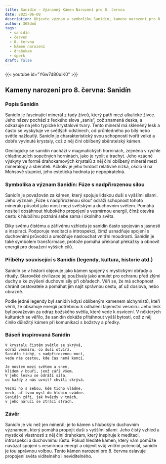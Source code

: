 ```yaml
---
title: Sanidín – Významný Kámen Narození pro 8. června
date: 2025-06-08
description: Objevte význam a symboliku Sanidín, kamene narození pro 8. června, který symbolizuje Fúze s nadpřirozenou silou. Přečtěte si legendy a inspirující příběhy.
author: 365dnů
tags:
  - sanidín
  - červen
  - 8. června
  - kámen narození
  - drahokam
  - šperk
draft: false
---
```


{{< youtube id="Y6w7d80uiK0" >}}

## Kameny narození pro 8. června: Sanidín

### Popis Sanidín

Sanidín je fascinující minerál z řady živců, který patří mezi alkalické živce. Jeho název pochází z řeckého slova „sanis“, což znamená deska, a odkazuje na jeho typické krystalové tvary. Tento minerál má skleněný lesk a často se vyskytuje ve světlých odstínech, od průhledného po bílý nebo světle nažloutlý. Sanidín je charakteristický svou schopností tvořit velké a dobře vyvinuté krystaly, což z něj činí oblíbený sběratelský kámen.

Geologicky se sanidín nachází v magmatických horninách, zejména v rychle chladnoucích sopečných horninách, jako je ryolit a trachyt. Jeho vzácné výskyty ve formě drahokamových krystalů z něj činí oblíbený minerál mezi mineralogy a sběrateli. Ačkoliv je jeho tvrdost relativně nízká, okolo 6 na Mohsově stupnici, jeho estetická hodnota je nepopiratelná.

### Symbolika a význam Sanidín: Fúze s nadpřirozenou silou

Sanidín je považován za kámen, který spojuje lidskou duši s vyššími silami. Jeho význam „Fúze s nadpřirozenou silou“ odráží schopnost tohoto minerálu působit jako most mezi světským a duchovním světem. Pomáhá nositeli dosáhnout hlubokého propojení s vesmírnou energií, čímž otevírá cestu k hlubšímu poznání sebe sama i okolního světa.

Díky svému čistému a zářivému vzhledu je sanidín často spojován s jasností a inspirací. Podporuje meditaci a introspekci, čímž usnadňuje spojení s duchovními průvodci a umožňuje naslouchat vnitřní moudrosti. Sanidín je také symbolem transformace, protože pomáhá překonat překážky a obnovit energii pro dosažení vyšších cílů.

### Příběhy související s Sanidín (legendy, kultura, historie atd.)

Sanidín se v historii objevuje jako kámen spojený s mystickými obřady a rituály. Starověké civilizace jej používaly jako amulet pro ochranu před zlými duchy a ke zvýšení duchovní síly při obřadech. Věří se, že má schopnost chránit cestovatele a pomáhat jim najít správnou cestu, ať už doslova, nebo obrazně.

Podle jedné legendy byl sanidín kdysi oblíbeným kamenem alchymistů, kteří věřili, že obsahuje energii potřebnou k odhalení tajemství vesmíru. Jeho lesk byl považován za odraz božského světla, které vede k osvícení. V některých kulturách se věřilo, že sanidín dokáže přitáhnout vyšší bytosti, což z něj činilo důležitý kámen při komunikaci s božstvy a předky.

### Báseň inspirovaná Sanidín

```
V krystalu čistém světlo se skrývá,  
odraz vesmíru, co duši otvírá.  
Sanidín tichý, s nadpřirozenou mocí,  
vede nás cestou, kde čas nemá koncí.

Je mostem mezi světem a snem,  
klidem v bouři, jenž září všem.  
V jeho lesku se odráží síla,  
co každý z nás uvnitř chvíli skrývá.

Vezmi ho s sebou, kde ticho vládne,  
nech, ať tvou mysl do hlubin svádne.  
Sanidín září, jak hvězdy v tmách,  
v jeho náručí se ztrácí strach.
```

### Závěr

Sanidín je víc než jen minerál; je to kámen s hlubokým duchovním významem, který pomáhá propojit duši s vyššími silami. Jeho čistý vzhled a mystické vlastnosti z něj činí drahokam, který inspiruje k meditaci, introspekci a duchovnímu růstu. Pokud hledáte kámen, který vám pomůže navázat spojení s vesmírnou energií a objevit svůj vnitřní potenciál, sanidín je tou správnou volbou. Tento kámen narození pro 8. června oslavuje propojení světa viditelného i neviditelného.